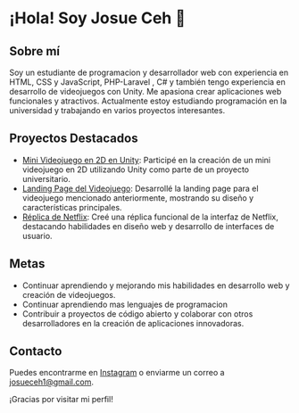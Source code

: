 # ¡Hola! Soy Josue Ceh 👋

## Sobre mí
Soy un estudiante de programacion y  desarrollador web con experiencia en HTML, CSS y JavaScript, PHP-Laravel , C# y también tengo experiencia en desarrollo de videojuegos con Unity. Me apasiona crear aplicaciones web  funcionales y atractivos. Actualmente estoy estudiando programación en la universidad y trabajando en varios proyectos interesantes.

## Proyectos Destacados
- [Mini Videojuego en 2D en Unity](https://ghostvdz.itch.io/holkan): Participé en la creación de un mini videojuego en 2D utilizando Unity como parte de un proyecto universitario.
- [Landing Page del Videojuego](https://github.com/josue-ecp/landing-page): Desarrollé la landing page para el videojuego mencionado anteriormente, mostrando su diseño y características principales.
- [Réplica de Netflix](https://github.com/josue-ecp/Netflixx-Clon): Creé una réplica funcional de la interfaz de Netflix, destacando habilidades en diseño web y desarrollo de interfaces de usuario.


## Metas
- Continuar aprendiendo y mejorando mis habilidades en desarrollo web y creación de videojuegos.
- Continuar aprendiendo mas lenguajes de programacion
- Contribuir a proyectos de código abierto y colaborar con otros desarrolladores en la creación de aplicaciones innovadoras.

## Contacto
Puedes encontrarme en [Instagram](https://www.instagram.com/josue.ecp/?igsh=MTcxcW82cXp1ajJyZQ%3D%3D) o enviarme un correo a [josueceh1@gmail.com](mailto:josueceh1@gmail.com).

¡Gracias por visitar mi perfil!
